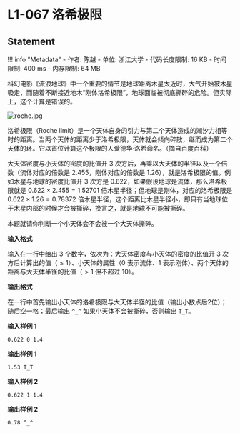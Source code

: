 
# L1-067  洛希极限

## Statement

!!! info "Metadata"
    - 作者: 陈越
    - 单位: 浙江大学
    - 代码长度限制: 16 KB
    - 时间限制: 400 ms
    - 内存限制: 64 MB

科幻电影《流浪地球》中一个重要的情节是地球距离木星太近时，大气开始被木星吸走，而随着不断接近地木“刚体洛希极限”，地球面临被彻底撕碎的危险。但实际上，这个计算是错误的。


![roche.jpg](~/cbfaa3b0-4eaf-4e5e-b5fb-d2710fb01396.jpg)


洛希极限（Roche limit）是一个天体自身的引力与第二个天体造成的潮汐力相等时的距离。当两个天体的距离少于洛希极限，天体就会倾向碎散，继而成为第二个天体的环。它以首位计算这个极限的人爱德华·洛希命名。（摘自百度百科）

大天体密度与小天体的密度的比值开 3 次方后，再乘以大天体的半径以及一个倍数（流体对应的倍数是 2.455，刚体对应的倍数是 1.26），就是洛希极限的值。例如木星与地球的密度比值开 3 次方是 0.622，如果假设地球是流体，那么洛希极限就是 $0.622\times 2.455=1.52701$ 倍木星半径；但地球是刚体，对应的洛希极限是 $0.622\times 1.26=0.78372$ 倍木星半径，这个距离比木星半径小，即只有当地球位于木星内部的时候才会被撕碎，换言之，就是地球不可能被撕碎。

本题就请你判断一个小天体会不会被一个大天体撕碎。

**输入格式**

输入在一行中给出 3 个数字，依次为：大天体密度与小天体的密度的比值开 3 次方后计算出的值（$\le 1$）、小天体的属性（0 表示流体、1 表示刚体）、两个天体的距离与大天体半径的比值（$>1$ 但不超过 10）。

**输出格式**

在一行中首先输出小天体的洛希极限与大天体半径的比值（输出小数点后2位）；随后空一格；最后输出 `^_^` 如果小天体不会被撕碎，否则输出 `T_T`。

**输入样例 1**
```plaintext
0.622 0 1.4
```

**输出样例 1**
```plaintext
1.53 T_T
```

**输入样例 2**
```plaintext
0.622 1 1.4
```

**输出样例 2**
```plaintext
0.78 ^_^
```

